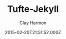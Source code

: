 ---
layout: JamstackTheme
title: Tufte-Jekyll
github: https://github.com/clayh53/tufte-jekyll
demo: https://clayh53.github.io/tufte-jekyll/
author: Clay Harmon
ssg: Jekyll
date: 2015-02-20T21:51:52.000Z
description: >-
  Minimal Jekyll blog styled to resemble the look and layout of Edward Tufte's
  books
stale: false
---